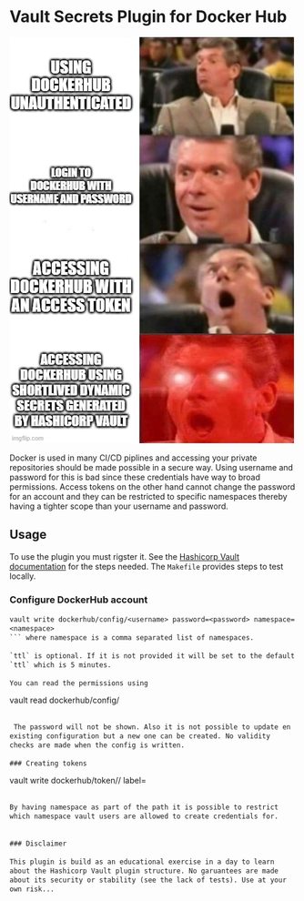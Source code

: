 # Vault Secrets Plugin for Docker Hub

![rest](https://github.com/hoeg/vault-plugin-secrets-dockerhub/blob/master/pics/4wysdl.jpg)

Docker is used in many CI/CD piplines and accessing your private repositories should be made possible in a secure way. Using username and password for this is bad since these credentials have way to broad permissions. Access tokens on the other hand cannot change the password for an account and they can be restricted to specific namespaces thereby having a tighter scope than your username and password.

## Usage

To use the plugin you must rigster it. See the [Hashicorp Vault documentation](https://www.vaultproject.io/docs/commands/plugin/register) for the steps needed. The `Makefile` provides steps to test locally.

### Configure DockerHub account

```
vault write dockerhub/config/<username> password=<password> namespace=<namespace>
``` where namespace is a comma separated list of namespaces.

`ttl` is optional. If it is not provided it will be set to the default `ttl` which is 5 minutes.

You can read the permissions using

```
vault read dockerhub/config/<username>
```

 The password will not be shown. Also it is not possible to update en existing configuration but a new one can be created. No validity checks are made when the config is written.

### Creating tokens

```
vault write dockerhub/token/<username>/<namespace> label=<token label>
```

By having namespace as part of the path it is possible to restrict which namespace vault users are allowed to create credentials for.


### Disclaimer

This plugin is build as an educational exercise in a day to learn about the Hashicorp Vault plugin structure. No garuantees are made about its security or stability (see the lack of tests). Use at your own risk...